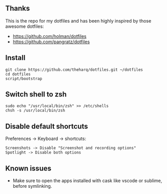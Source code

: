 ## Thanks

This is the repo for my dotfiles and has been highly inspired by
those awesome dotfiles:

- https://github.com/holman/dotfiles
- https://github.com/pangratz/dotfiles

## Install

	git clone https://github.com/theharq/dotfiles.git ~/dotfiles
	cd dotfiles
	script/bootstrap

## Switch shell to zsh

    sudo echo "/usr/local/bin/zsh" >> /etc/shells
    chsh -s /usr/local/bin/zsh

## Disable default shortcuts
Preferences -> Keyboard -> shortcuts:

	Screenshots -> Disable "Screenshot and recording options"
	Spotlight -> Disable both options

## Known issues

- Make sure to open the apps installed with cask like vscode or sublime, before symlinking.

